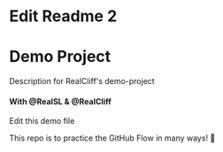 # Edit Readme 2

# Demo Project
Description for RealCliff's demo-project

#### With @RealSL & @RealCliff

Edit this demo file

This repo is to practice the GitHub Flow in many ways! :tada:
